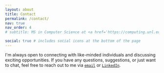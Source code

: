```yaml
---
layout: about
title: Contact
permalink: /contact/
nav: true
nav_order: 4
# subtitle: MS in Computer Science at <a href='https://computing.unl.edu/'>School of Computing at UNL</a>, Lincoln, NE.

social: true # includes social icons at the bottom of the page
---
```

I'm always open to connecting with like-minded individuals and discussing exciting opportunities. If you have any questions, suggestions, or just want to chat, feel free to reach out to me via [`email`](mailto:rs22ce@fsu.edu) or [`LinkedIn`](https://www.linkedin.com/in/sronast).